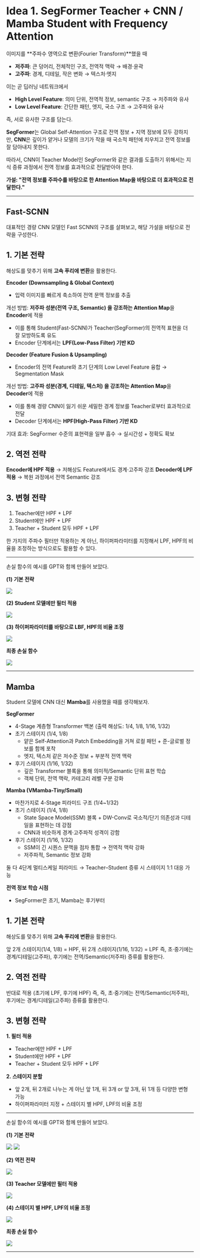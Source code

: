 # Idea 1. SegFormer Teacher + CNN / Mamba Student with Frequency Attention

이미지를 **주파수 영역으로 변환(Fourier Transform)**했을 때

- **저주파**: 큰 덩어리, 전체적인 구조, 전역적 맥락 → 배경·윤곽
- **고주파**: 경계, 디테일, 작은 변화 → 텍스처·엣지

이는 곧 딥러닝 네트워크에서
- **High Level Feature**: 의미 단위, 전역적 정보, semantic 구조 → 저주파와 유사
- **Low Level Feature**: 간단한 패턴, 엣지, 국소 구조 → 고주파와 유사

즉, 서로 유사한 구조를 담는다.

**SegFormer**는 Global Self-Attention 구조로 전역 정보 + 지역 정보에 모두 강하지만, **CNN**은 깊이가 얕거나 모델의 크기가 작을 때 국소적 패턴에 치우치고 전역 정보를 잘 담아내지 못한다.

따라서, CNN이 Teacher Model인 SegFormer와 같은 결과를 도출하기 위해서는 지식 증류 과정에서 전역 정보를 효과적으로 전달받아야 한다.

**가설: "전역 정보를 주파수를 바탕으로 한 Attention Map을 바탕으로 더 효과적으로 전달한다."**

---

## Fast-SCNN

대표적인 경량 CNN 모델인 Fast SCNN의 구조를 살펴보고, 해당 가설을 바탕으로 전략을 구성한다.

## 1. 기본 전략

해상도를 맞추기 위해 **고속 푸리에 변환**을 활용한다.

**Encoder (Downsampling & Global Context)**
- 입력 이미지를 빠르게 축소하여 전역 문맥 정보를 추출

개선 방법: **저주파 성분(전역 구조, Semantic) 을 강조하는 Attention Map**을 **Encoder**에 적용
- 이를 통해 Student(Fast-SCNN)가 Teacher(SegFormer)의 전역적 표현을 더 잘 모방하도록 유도
- Encoder 단계에서는 **LPF(Low-Pass Filter) 기반 KD**

**Decoder (Feature Fusion & Upsampling)**
- Encoder의 전역 Feature와 초기 단계의 Low Level Feature 융합 → Segmentation Mask

개선 방법: **고주파 성분(경계, 디테일, 텍스처) 을 강조하는 Attention Map**을 **Decoder**에 적용
- 이를 통해 경량 CNN이 잃기 쉬운 세밀한 경계 정보를 Teacher로부터 효과적으로 전달
- Decoder 단계에서는 **HPF(High-Pass Filter) 기반 KD**

기대 효과: SegFormer 수준의 표현력을 일부 흡수 → 실시간성 + 정확도 확보

## 2. 역전 전략

**Encoder에 HPF 적용** → 저해상도 Feature에서도 경계·고주파 강조
**Decoder에 LPF 적용** → 복원 과정에서 전역 Semantic 강조

## 3. 변형 전략

1. Teacher에만 HPF + LPF
2. Student에만 HPF + LPF
3. Teacher + Student 모두 HPF + LPF

한 가지의 주파수 필터만 적용하는 게 아닌, 하이퍼파라미터를 지정해서 LPF, HPF의 비율을 조정하는 방식으로도 활용할 수 있다.

---

손실 함수의 예시를 GPT와 함께 만들어 보았다.

**(1) 기본 전략**

![](https://velog.velcdn.com/images/tmddn0920/post/1d623b9c-d159-46e5-8a7b-aba1c3864e5d/image.png)

**(2) Student 모델에만 필터 적용**

![](https://velog.velcdn.com/images/tmddn0920/post/330761a9-c0f8-427d-8dc2-ff4908189d8a/image.png)

**(3) 하이퍼파라미터를 바탕으로 LBF, HPF의 비율 조정**

![](https://velog.velcdn.com/images/tmddn0920/post/ac3bd8dc-42a6-4821-a83b-7b81e4670314/image.png)

**최종 손실 함수**

![](https://velog.velcdn.com/images/tmddn0920/post/7f4691f5-3644-4d88-b18e-5280ce4a6227/image.png)

---

## Mamba

Student 모델에 CNN 대신 **Mamba**를 사용했을 때를 생각해보자.

**SegFormer**
- 4-Stage 계층형 Transformer 백본 (출력 해상도: 1/4, 1/8, 1/16, 1/32)
- 초기 스테이지 (1/4, 1/8)
  - 얕은 Self-Attention과 Patch Embedding을 거쳐 로컬 패턴 + 준-글로벌 정보를 함께 포착
  - 엣지, 텍스처 같은 저수준 정보 + 부분적 전역 맥락
- 후기 스테이지 (1/16, 1/32)
  - 깊은 Transformer 블록을 통해 의미적/Semantic 단위 표현 학습
  - 객체 단위, 전역 맥락, 카테고리 레벨 구분 강화

**Mamba (VMamba-Tiny/Small)**
- 마찬가지로 4-Stage 피라미드 구조 (1/4~1/32)
- 초기 스테이지 (1/4, 1/8)
  - State Space Model(SSM) 블록 + DW-Conv로 국소적/단기 의존성과 디테일을 표현하는 데 강점
  - CNN과 비슷하게 경계·고주파적 성격이 강함
- 후기 스테이지 (1/16, 1/32)
  - SSM이 긴 시퀀스 문맥을 점차 통합 → 전역적 맥락 강화
  - 저주파적, Semantic 정보 강화
  
둘 다 4단계 멀티스케일 피라미드 → Teacher–Student 증류 시 스테이지 1:1 대응 가능

**전역 정보 학습 시점**
- SegFormer은 초기, Mamba는 후기부터

## 1. 기본 전략

해상도를 맞추기 위해 **고속 푸리에 변환**을 활용한다.

앞 2개 스테이지(1/4, 1/8) = HPF, 뒤 2개 스테이지(1/16, 1/32) = LPF
즉, 초·중기에는 경계/디테일(고주파), 후기에는 전역/Semantic(저주파) 증류를 활용한다.

## 2. 역전 전략

반대로 적용 (초기에 LPF, 후기에 HPF)
즉, 즉, 초·중기에는 전역/Semantic(저주파), 후기에는 경계/디테일(고주파) 증류를 활용한다.

## 3. 변형 전략

**1. 필터 적용**

- Teacher에만 HPF + LPF
- Student에만 HPF + LPF
- Teacher + Student 모두 HPF + LPF

**2. 스테이지 분할**

- 앞 2개, 뒤 2개로 나누는 게 아닌 앞 1개, 뒤 3개 or 앞 3개, 뒤 1개 등 다양한 변형 가능
- 하이퍼파라미터 지정 + 스테이지 별 HPF, LPF의 비율 조정

---

손실 함수의 예시를 GPT와 함께 만들어 보았다.

**(1) 기본 전략**

![](https://velog.velcdn.com/images/tmddn0920/post/cc18bcf0-b804-4cd2-adfb-5197005e3663/image.png)
![](https://velog.velcdn.com/images/tmddn0920/post/6b760622-86d1-4f6a-be02-3dc3f9df1a12/image.png)

**(2) 역전 전략**

![](https://velog.velcdn.com/images/tmddn0920/post/5635e774-2cfc-400c-af12-06d20576cb91/image.png)

**(3) Teacher 모델에만 필터 적용**

![](https://velog.velcdn.com/images/tmddn0920/post/359e9806-bc12-49be-8c71-1ab2ff83e2a0/image.png)

**(4) 스테이지 별 HPF, LPF의 비율 조정**

![](https://velog.velcdn.com/images/tmddn0920/post/6a9b4f23-29a7-41e2-bad6-774527b550ca/image.png)

**최종 손실 함수**

![](https://velog.velcdn.com/images/tmddn0920/post/e7fa4404-74eb-4193-87fa-a77f655432ab/image.png)

---
